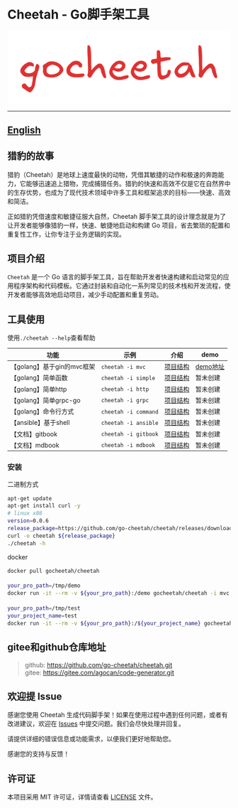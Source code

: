 
# Cheetah - Go脚手架工具

![logo](logo/logo.png)

---
[English](README_en.md)
---

## 猎豹的故事

猎豹（Cheetah）是地球上速度最快的动物，凭借其敏捷的动作和极速的奔跑能力，它能够迅速追上猎物，完成捕猎任务。猎豹的快速和高效不仅是它在自然界中的生存优势，也成为了现代技术领域中许多工具和框架追求的目标——快速、高效和简洁。

正如猎豹凭借速度和敏捷征服大自然，Cheetah 脚手架工具的设计理念就是为了让开发者能够像猎豹一样，快速、敏捷地启动和构建 Go 项目，省去繁琐的配置和重复性工作，让你专注于业务逻辑的实现。

## 项目介绍

`Cheetah` 是一个 Go 语言的脚手架工具，旨在帮助开发者快速构建和启动常见的应用程序架构和代码模板。它通过封装和自动化一系列常见的技术栈和开发流程，使开发者能够高效地启动项目，减少手动配置和重复劳动。

## 工具使用

使用`./cheetah --help`查看帮助

|功能|示例|介绍|demo|
|---|---|---|---|
|【golang】基于gin的mvc框架|`cheetah -i mvc`|[项目结构](./docs/mvc.md)|[demo地址](https://github.com/go-cheetah/mvc-demo)|
|【golang】简单函数|`cheetah -i simple`|[项目结构](./docs/simple.md)|暂未创建|
|【golang】简单http|`cheetah -i http`|[项目结构](./docs/http.md)|暂未创建|
|【golang】简单grpc-go|`cheetah -i grpc`|[项目结构](./docs/grpc-go.md)|暂未创建|
|【golang】命令行方式|`cheetah -i command`|[项目结构](./docs/command.md)|暂未创建|
|【ansible】基于shell|`cheetah -i ansible`|[项目结构](./docs/ansible.md)|暂未创建|
|【文档】gitbook|`cheetah -i gitbook`|[项目结构](./docs/gitbook.md)|暂未创建|
|【文档】mdbook|`cheetah -i mdbook`|[项目结构](./docs/mdbook.md)|暂未创建|

### 安装

二进制方式

```bash
apt-get update 
apt-get install curl -y
# linux x86
version=0.0.6
release_package=https://github.com/go-cheetah/cheetah/releases/download/${version}/cheetah-linux-amd64
curl -o cheetah ${release_package}
./cheetah -h
```

docker

```bash
docker pull gocheetah/cheetah

your_pro_path=/tmp/demo
docker run -it --rm -v ${your_pro_path}:/demo gocheetah/cheetah -i mvc

your_pro_path=/tmp/test
your_project_name=test
docker run -it --rm -v ${your_pro_path}:/${your_project_name} gocheetah/cheetah -i mvc -n $your_project_name
```

## gitee和github仓库地址

> github: https://github.com/go-cheetah/cheetah.git  
> gitee: https://gitee.com/agocan/code-generator.git  

## 欢迎提 Issue

感谢您使用 Cheetah 生成代码脚手架！如果在使用过程中遇到任何问题，或者有改进建议，欢迎在 [Issues](https://github.com/go-cheetah/cheetah/issues) 中提交问题。我们会尽快处理并回复。

请提供详细的错误信息或功能需求，以便我们更好地帮助您。

感谢您的支持与反馈！

## 许可证

本项目采用 MIT 许可证，详情请查看 [LICENSE](LICENSE) 文件。